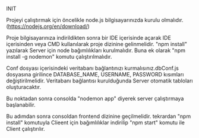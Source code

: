 INIT

Projeyi çalıştırmak için öncelikle node.js bilgisayarınızda kurulu olmalıdır.(https://nodejs.org/en/download/)

Proje bilgisayarınıza indirildikten sonra bir IDE içerisinde açarak IDE içerisinden veya CMD kullanılarak proje dizinine gelinmelidir. "npm install" yazılarak Server için node bağımlılıkları kurulmalıdır. Buna ek olarak "npm install -g nodemon" komutu çalıştırılmalıdır.

Conf dosyası içerisindeki veritabanı bağlantınızı kurmalısınız.dbConf.js dosyasına girilince DATABASE_NAME, USERNAME, PASSWORD kısımları değiştirilmelidir. Veritabanı bağlantısı kurulduğunda Server otomatik tabloları oluşturacaktır.

Bu noktadan sonra consolda "nodemon app" diyerek server çalıştırmaya başlanabilir.

Bu adımdan sonra consoldan frontend dizinine geçilmelidir. tekrardan "npm install" komutuyla Clieent için bağımlılıklar indirilip "npm start" komutu ile Client çalıştırılır.

